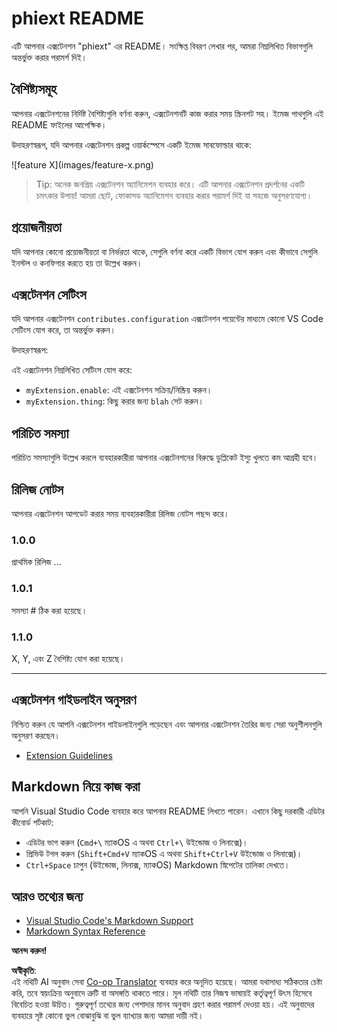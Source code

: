 <!--
CO_OP_TRANSLATOR_METADATA:
{
  "original_hash": "63e2d8f5b452d7842ae393f19ad812c5",
  "translation_date": "2025-07-16T17:28:48+00:00",
  "source_file": "code/09.UpdateSamples/Aug/vscode/phiext/README.md",
  "language_code": "bn"
}
-->
# phiext README

এটি আপনার এক্সটেনশন "phiext" এর README। সংক্ষিপ্ত বিবরণ লেখার পর, আমরা নিম্নলিখিত বিভাগগুলি অন্তর্ভুক্ত করার পরামর্শ দিই।

## বৈশিষ্ট্যসমূহ

আপনার এক্সটেনশনের নির্দিষ্ট বৈশিষ্ট্যগুলি বর্ণনা করুন, এক্সটেনশনটি কাজ করার সময় স্ক্রিনশট সহ। ইমেজ পাথগুলি এই README ফাইলের আপেক্ষিক।

উদাহরণস্বরূপ, যদি আপনার এক্সটেনশন প্রকল্প ওয়ার্কস্পেসে একটি ইমেজ সাবফোল্ডার থাকে:

\!\[feature X\]\(images/feature-x.png\)

> Tip: অনেক জনপ্রিয় এক্সটেনশন অ্যানিমেশন ব্যবহার করে। এটি আপনার এক্সটেনশন প্রদর্শনের একটি চমৎকার উপায়! আমরা ছোট, ফোকাসড অ্যানিমেশন ব্যবহার করার পরামর্শ দিই যা সহজে অনুসরণযোগ্য।

## প্রয়োজনীয়তা

যদি আপনার কোনো প্রয়োজনীয়তা বা নির্ভরতা থাকে, সেগুলি বর্ণনা করে একটি বিভাগ যোগ করুন এবং কীভাবে সেগুলি ইনস্টল ও কনফিগার করতে হয় তা উল্লেখ করুন।

## এক্সটেনশন সেটিংস

যদি আপনার এক্সটেনশন `contributes.configuration` এক্সটেনশন পয়েন্টের মাধ্যমে কোনো VS Code সেটিংস যোগ করে, তা অন্তর্ভুক্ত করুন।

উদাহরণস্বরূপ:

এই এক্সটেনশন নিম্নলিখিত সেটিংস যোগ করে:

* `myExtension.enable`: এই এক্সটেনশন সক্রিয়/নিষ্ক্রিয় করুন।
* `myExtension.thing`: কিছু করার জন্য `blah` সেট করুন।

## পরিচিত সমস্যা

পরিচিত সমস্যাগুলি উল্লেখ করলে ব্যবহারকারীরা আপনার এক্সটেনশনের বিরুদ্ধে ডুপ্লিকেট ইস্যু খুলতে কম আগ্রহী হবে।

## রিলিজ নোটস

আপনার এক্সটেনশন আপডেট করার সময় ব্যবহারকারীরা রিলিজ নোটস পছন্দ করে।

### 1.0.0

প্রাথমিক রিলিজ ...

### 1.0.1

সমস্যা # ঠিক করা হয়েছে।

### 1.1.0

X, Y, এবং Z বৈশিষ্ট্য যোগ করা হয়েছে।

---

## এক্সটেনশন গাইডলাইন অনুসরণ

নিশ্চিত করুন যে আপনি এক্সটেনশন গাইডলাইনগুলি পড়েছেন এবং আপনার এক্সটেনশন তৈরির জন্য সেরা অনুশীলনগুলি অনুসরণ করছেন।

* [Extension Guidelines](https://code.visualstudio.com/api/references/extension-guidelines)

## Markdown নিয়ে কাজ করা

আপনি Visual Studio Code ব্যবহার করে আপনার README লিখতে পারেন। এখানে কিছু দরকারী এডিটর কীবোর্ড শর্টকাট:

* এডিটর ভাগ করুন (`Cmd+\` ম্যাকOS এ অথবা `Ctrl+\` উইন্ডোজ ও লিনাক্সে)।
* প্রিভিউ টগল করুন (`Shift+Cmd+V` ম্যাকOS এ অথবা `Shift+Ctrl+V` উইন্ডোজ ও লিনাক্সে)।
* `Ctrl+Space` চাপুন (উইন্ডোজ, লিনাক্স, ম্যাকOS) Markdown স্নিপেটের তালিকা দেখতে।

## আরও তথ্যের জন্য

* [Visual Studio Code's Markdown Support](http://code.visualstudio.com/docs/languages/markdown)
* [Markdown Syntax Reference](https://help.github.com/articles/markdown-basics/)

**আনন্দ করুন!**

**অস্বীকৃতি**:  
এই নথিটি AI অনুবাদ সেবা [Co-op Translator](https://github.com/Azure/co-op-translator) ব্যবহার করে অনূদিত হয়েছে। আমরা যথাসাধ্য সঠিকতার চেষ্টা করি, তবে স্বয়ংক্রিয় অনুবাদে ত্রুটি বা অসঙ্গতি থাকতে পারে। মূল নথিটি তার নিজস্ব ভাষায়ই কর্তৃত্বপূর্ণ উৎস হিসেবে বিবেচিত হওয়া উচিত। গুরুত্বপূর্ণ তথ্যের জন্য পেশাদার মানব অনুবাদ গ্রহণ করার পরামর্শ দেওয়া হয়। এই অনুবাদের ব্যবহারে সৃষ্ট কোনো ভুল বোঝাবুঝি বা ভুল ব্যাখ্যার জন্য আমরা দায়ী নই।